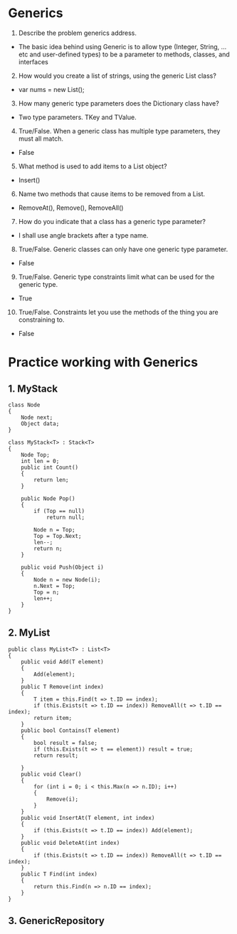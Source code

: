 # Generics
1. Describe the problem generics address.
* The basic idea behind using Generic is to allow type (Integer, String, … etc and user-defined types) to be a parameter to methods, classes, and interfaces

2. How would you create a list of strings, using the generic List class?
* var nums = new List<string>();

3. How many generic type parameters does the Dictionary class have?
* Two type parameters. TKey and TValue.

4. True/False. When a generic class has multiple type parameters, they must all match.
* False

5. What method is used to add items to a List object?
* Insert()

6. Name two methods that cause items to be removed from a List.
* RemoveAt(), Remove(), RemoveAll()

7. How do you indicate that a class has a generic type parameter?
* I shall use angle brackets after a type name.

8. True/False. Generic classes can only have one generic type parameter.
* False

9. True/False. Generic type constraints limit what can be used for the generic type.
* True

10. True/False. Constraints let you use the methods of the thing you are constraining to.
* False

# Practice working with Generics
## 1. MyStack
```
class Node
{
    Node next;
    Object data;
}

class MyStack<T> : Stack<T>
{
    Node Top;
    int len = 0;
    public int Count()
    {
        return len;
    }

    public Node Pop()
    {
        if (Top == null)
            return null;

        Node n = Top;
        Top = Top.Next;
        len--;
        return n;
    }

    public void Push(Object i)
    {
        Node n = new Node(i);
        n.Next = Top;
        Top = n;
        len++;
    }
}  
```

## 2. MyList
```
public class MyList<T> : List<T>
{
    public void Add(T element)
    {
        Add(element);
    }
    public T Remove(int index)
    {   
        T item = this.Find(t => t.ID == index);
        if (this.Exists(t => t.ID == index)) RemoveAll(t => t.ID == index);
        return item;
    }
    public bool Contains(T element)
    {
        bool result = false;
        if (this.Exists(t => t == element)) result = true;
        return result;

    }
    public void Clear()
    {
        for (int i = 0; i < this.Max(n => n.ID); i++)
        {
            Remove(i);
        }
    }
    public void InsertAt(T element, int index)
    {
        if (this.Exists(t => t.ID == index)) Add(element);
    }
    public void DeleteAt(int index)
    {
        if (this.Exists(t => t.ID == index)) RemoveAll(t => t.ID == index);
    }
    public T Find(int index)
    {
        return this.Find(n => n.ID == index);
    }
}    
```


## 3. GenericRepository







